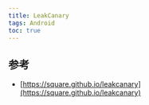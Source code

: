 ```yaml
---
title: LeakCanary
tags: Android
toc: true
---
```



## 参考

- [https://square.github.io/leakcanary](https://square.github.io/leakcanary)
